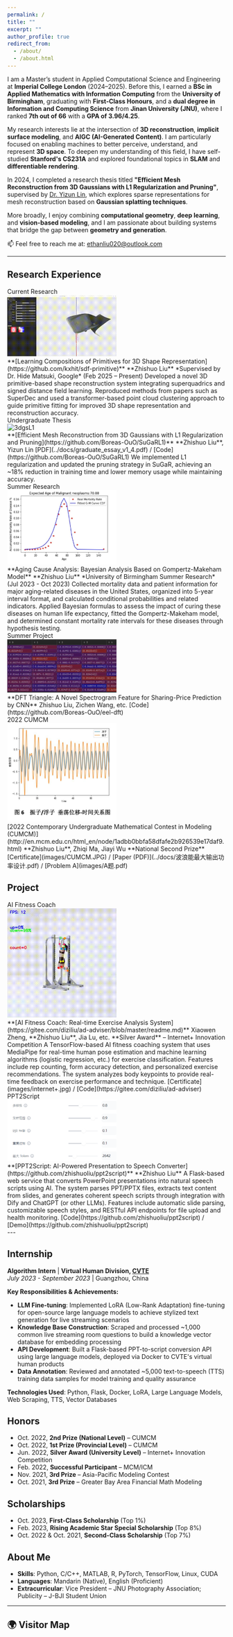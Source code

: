 ```yaml
---
permalink: /
title: ""
excerpt: ""
author_profile: true
redirect_from: 
  - /about/
  - /about.html
---
```


<span class='anchor' id='about-me'></span>

I am a Master’s student in Applied Computational Science and Engineering at **Imperial College London** (2024–2025). Before this, I earned a **BSc in Applied Mathematics with Information Computing** from the **University of Birmingham**, graduating with **First-Class Honours**, and a **dual degree in Information and Computing Science** from **Jinan University (JNU)**, where I ranked **7th out of 66** with a **GPA of 3.96/4.25**.

My research interests lie at the intersection of **3D reconstruction**, **implicit surface modeling**, and **AIGC (AI-Generated Content)**. I am particularly focused on enabling machines to better perceive, understand, and represent **3D space**. To deepen my understanding of this field, I have self-studied **Stanford's CS231A** and explored foundational topics in **SLAM** and **differentiable rendering**.

In 2024, I completed a research thesis titled **"Efficient Mesh Reconstruction from 3D Gaussians with L1 Regularization and Pruning"**, supervised by [Dr. Yizun Lin](https://cybsec.jnu.edu.cn/2023/1205/c39595a783433/page.htm), which explores sparse representations for mesh reconstruction based on **Gaussian splatting techniques**.

More broadly, I enjoy combining **computational geometry**, **deep learning**, and **vision-based modeling**, and I am passionate about building systems that bridge the gap between **geometry and generation**.

📫 Feel free to reach me at: ethanliu020@outlook.com

---

## Research Experience

<div class='paper-box'>
  <div class='paper-box-image'>
    <div><div class="badge">Current Research</div><img src='../images/squd.gif' alt="3dprimitives" width="50%"></div>
  </div>
  <div class='paper-box-text' markdown="1">
**[Learning Compositions of Primitives for 3D Shape Representation](https://github.com/kxhit/sdf-primitive)**  
**Zhishuo Liu**  
*Supervised by Dr. Hide Matsuki, Google* (Feb 2025 – Present)  
Developed a novel 3D primitive-based shape reconstruction system integrating superquadrics and signed distance field learning. Reproduced methods from papers such as SuperDec and used a transformer-based point cloud clustering approach to guide primitive fitting for improved 3D shape representation and reconstruction accuracy.
  </div>
</div>

<div class='paper-box'>
  <div class='paper-box-image'>
    <div><div class="badge">Undergraduate Thesis</div><img src='../images/3dgs.png' alt="3dgsL1" width="50%"></div>
  </div>
  <div class='paper-box-text' markdown="1">
**[Efficient Mesh Reconstruction from 3D Gaussians with L1 Regularization and Pruning](https://github.com/Boreas-OuO/SuGaRL1)**  
**Zhishuo Liu**, Yizun Lin  
[PDF](../docs/graduate_essay_v1_4.pdf) / [Code](https://github.com/Boreas-OuO/SuGaRL1)  
We implemented L1 regularization and updated the pruning strategy in SuGaR, achieving an ~18% reduction in training time and lower memory usage while maintaining accuracy.
  </div>
</div>

<div class='paper-box'>
  <div class='paper-box-image'>
    <div><div class="badge">Summer Research</div><img src='../images/aging.jpg' alt="aging" width="50%"></div>
  </div>
  <div class='paper-box-text' markdown="1">
**Aging Cause Analysis: Bayesian Analysis Based on Gompertz-Makeham Model**  
**Zhishuo Liu**  
*University of Birmingham Summer Research* (Jul 2023 - Oct 2023)  
Collected mortality data and patient information for major aging-related diseases in the United States, organized into 5-year interval format, and calculated conditional probabilities and related indicators. Applied Bayesian formulas to assess the impact of curing these diseases on human life expectancy, fitted the Gompertz-Makeham model, and determined constant mortality rate intervals for these diseases through hypothesis testing.
  </div>
</div>

<div class='paper-box'>
  <div class='paper-box-image'>
    <div><div class="badge">Summer Project</div><img src='../images/dfttri.jpg' alt="sym" width="50%"></div>
  </div>
  <div class='paper-box-text' markdown="1">
**DFT Triangle: A Novel Spectrogram Feature for Sharing-Price Prediction by CNN**  
Zhishuo Liu, Zichen Wang, etc.  
[Code](https://github.com/Boreas-OuO/eel-dft)
  </div>
</div>


<div class='paper-box'>
  <div class='paper-box-image'>
    <div><div class="badge">2022 CUMCM</div><img src='../images/wave_energy.png' alt="cumcm" width="50%"></div>
  </div>
  <div class='paper-box-text' markdown="1">
[2022 Contemporary Undergraduate Mathematical Contest in Modeling (CUMCM)](http://en.mcm.edu.cn/html_en/node/1adbb0bbfa58dfafe2b926539e17daf9.html)  
**Zhishuo Liu**, Zhiqi Ma, Jiayi Wu  
**National Second Prize**  
[Certificate](images/CUMCM.JPG) / [Paper (PDF)](../docs/波浪能最大输出功率设计.pdf) / [Problem A](images/A题.pdf)
  </div>
</div>

## Project

<div class='paper-box'>
  <div class='paper-box-image'>
    <div><div class="badge">AI Fitness Coach</div><img src='../images/aifit.gif' alt="fitness" width="50%"></div>
  </div>
  <div class='paper-box-text' markdown="1">
**[AI Fitness Coach: Real-time Exercise Analysis System](https://gitee.com/diziliu/ad-adviser/blob/master/readme.md)**  
Xiaowen Zheng, **Zhishuo Liu**, Jia Lu, etc.  
**Silver Award** – Internet+ Innovation Competition  
A TensorFlow-based AI fitness coaching system that uses MediaPipe for real-time human pose estimation and machine learning algorithms (logistic regression, etc.) for exercise classification. Features include rep counting, form accuracy detection, and personalized exercise recommendations. The system analyzes body keypoints to provide real-time feedback on exercise performance and technique.  
[Certificate](images/internet+.jpg) / [Code](https://gitee.com/diziliu/ad-adviser)
  </div>
</div>

<div class='paper-box'>
  <div class='paper-box-image'>
    <div><div class="badge">PPT2Script</div><img src='../images/ppt2script.png' alt="ppt2script" width="50%"></div>
  </div>
  <div class='paper-box-text' markdown="1">
**[PPT2Script: AI-Powered Presentation to Speech Converter](https://github.com/zhishuoliu/ppt2script)**  
**Zhishuo Liu**  
A Flask-based web service that converts PowerPoint presentations into natural speech scripts using AI. The system parses PPT/PPTX files, extracts text content from slides, and generates coherent speech scripts through integration with Dify and ChatGPT (or other LLMs). Features include automatic slide parsing, customizable speech styles, and RESTful API endpoints for file upload and health monitoring.  
[Code](https://github.com/zhishuoliu/ppt2script) / [Demo](https://github.com/zhishuoliu/ppt2script)
  </div>
</div>
---

## Internship

**Algorithm Intern** | **Virtual Human Division, [CVTE](https://global.cvte.com)**  
*July 2023 - September 2023* | Guangzhou, China

**Key Responsibilities & Achievements:**
- **LLM Fine-tuning**: Implemented LoRA (Low-Rank Adaptation) fine-tuning for open-source large language models to achieve stylized text generation for live streaming scenarios
- **Knowledge Base Construction**: Scraped and processed ~1,000 common live streaming room questions to build a knowledge vector database for embedding processing
- **API Development**: Built a Flask-based PPT-to-script conversion API using large language models, deployed via Docker to CVTE's virtual human products
- **Data Annotation**: Reviewed and annotated ~5,000 text-to-speech (TTS) training data samples for model training and quality assurance

**Technologies Used**: Python, Flask, Docker, LoRA, Large Language Models, Web Scraping, TTS, Vector Databases

## Honors

- Oct. 2022, **2nd Prize (National Level)** – CUMCM  
- Oct. 2022, **1st Prize (Provincial Level)** – CUMCM  
- Jun. 2022, **Silver Award (University Level)** – Internet+ Innovation Competition  
- Feb. 2022, **Successful Participant** – MCM/ICM  
- Nov. 2021, **3rd Prize** – Asia-Pacific Modeling Contest  
- Oct. 2021, **3rd Prize** – Greater Bay Area Financial Math Modeling


## Scholarships

- Oct. 2023, **First-Class Scholarship** (Top 1%)  
-  Feb. 2023, **Rising Academic Star Special Scholarship** (Top 8%)  
-  Oct. 2022 & Oct. 2021, **Second-Class Scholarship** (Top 7%)

## About Me

- **Skills**: Python, C/C++, MATLAB, R, PyTorch, TensorFlow, Linux, CUDA  
- **Languages**: Mandarin (Native), English (Proficient)  
- **Extracurricular**: Vice President – JNU Photography Association; Publicity – J-BJI Student Union

---

## 🌍 Visitor Map

<div class="visitor-map-section">
  <div id="visitor-map" style="height: 400px; width: 100%; border-radius: 8px; margin: 20px 0;"></div>
  
  <div class="map-info">
    <p><small>📍 This map shows the locations of recent visitors to my website. Your location will be added when you visit this page.</small></p>
  </div>
</div>

